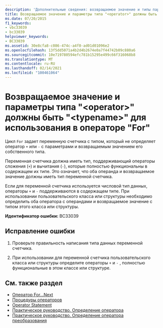 ```yaml
---
description: 'Дополнительные сведения: возвращаемое значение и типы параметров для " <operator> " должны быть "" <typename> для использования в операторе "for"'
title: Возвращаемое значение и параметры типа "<operator>" должны быть "<typename>" для использования в операторе "For"
ms.date: 07/20/2015
f1_keywords:
- vbc33039
- bc33039
helpviewer_keywords:
- BC33039
ms.assetid: 30e8cfa8-c086-474c-a4f0-ad01d01096e2
ms.openlocfilehash: 13f5dd5071a4b2d4b2674e0a7f44742b09c880a6
ms.sourcegitcommit: 10e719780594efc781b15295e499c66f316068b8
ms.translationtype: MT
ms.contentlocale: ru-RU
ms.lasthandoff: 02/14/2021
ms.locfileid: "100461064"
---
```

# <a name="return-and-parameter-types-of-operator-must-be-typename-to-be-used-in-a-for-statement"></a>Возвращаемое значение и параметры типа "\<operator>" должны быть "\<typename>" для использования в операторе "For"

Цикл `For` задает переменную счетчика с типом, который не определяет оператор `+` или `-` с параметрами и возвращаемым значением его собственного типа.  
  
 Переменная счетчика должна иметь тип, поддерживающий операторы сложения (`+`) и вычитания (`-`), которые полностью функциональны в содержащем их типе. Это означает, что оба операнда и возвращаемое значение должны иметь тип переменной счетчика.  
  
 Если для переменной счетчика используется числовой тип данных, операторы `+` и `-` поддерживаются в содержащем типе. При использовании пользовательского класса или структуры необходимо определить оба оператора с операндами и возвращаемое значение с типом этого класса или структуры.  
  
 **Идентификатор ошибки:** BC33039  
  
## <a name="to-correct-this-error"></a>Исправление ошибки  
  
1. Проверьте правильность написания типа данных переменной счетчика.  
  
2. При использовании для переменной счетчика пользовательского класса или структуры определите операторы `+` и `-` , полностью функциональные в этом классе или структуре.  
  
## <a name="see-also"></a>См. также раздел

- [Оператор For…Next](../language-reference/statements/for-next-statement.md)
- [Процедуры операторов](../programming-guide/language-features/procedures/operator-procedures.md)
- [Operator Statement](../language-reference/statements/operator-statement.md)
- [Практическое руководство. Определение оператора](../programming-guide/language-features/procedures/how-to-define-an-operator.md)
- [Практическое руководство. Определение оператора преобразования](../programming-guide/language-features/procedures/how-to-define-a-conversion-operator.md)
